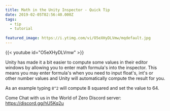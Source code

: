 ```yaml
---
title: Math in the Unity Inspector - Quick Tip
date: 2019-02-05T02:56:40.000Z
tags:
  - tip
  - tutorial
  
featured_image: https://i.ytimg.com/vi/O5eXHyDLVmw/mqdefault.jpg
---
```


{{< youtube id="O5eXHyDLVmw" >}}

Unity has made it a bit easier to compute some values in their editor windows by allowing you to enter math formula's into the inspector. This means you may enter formula's when you need to input float's, int's or other number values and Unity will automatically compute the result for you.

As an example typing `8^2` will compute 8 squared and set the value to 64.

Come Chat with us in the World of Zero Discord server: https://discord.gg/hU5Kq2u
